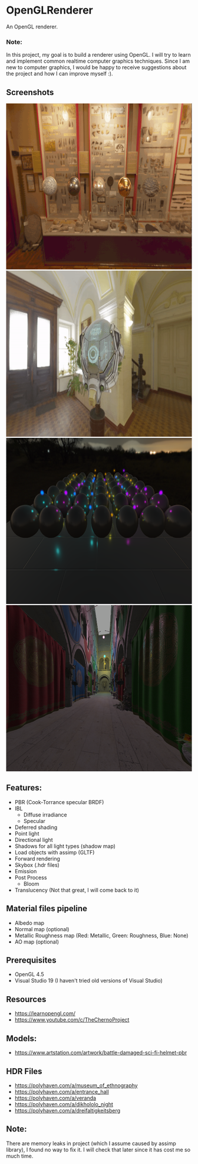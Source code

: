 # OpenGLRenderer
An OpenGL renderer.

### Note:
In this project, my goal is to build a renderer using OpenGL. I will try to learn and implement common realtime computer graphics techniques.
Since I am new to computer graphics, I would be happy to receive suggestions about the project and how I can improve myself :).

## Screenshots
<img src="./Outputs/pbr1.gif" width="800" height="450" />  
<img src="./Outputs/ibl3.gif" width="800" height="450" />  
<img src="./Outputs/ds3.PNG" width="800" height="450" />  
<img src="./Outputs/sponza2.png" width="800" height="450" />  

## Features:
- PBR (Cook-Torrance specular BRDF)
- IBL
	- Diffuse irradiance
	- Specular
- Deferred shading
- Point light
- Directional light
- Shadows for all light types (shadow map)
- Load objects with assimp (GLTF)
- Forward rendering
- Skybox (.hdr files)
- Emission
- Post Process
	- Bloom
- Translucency (Not that great, I will come back to it)

## Material files pipeline
- Albedo map
- Normal map (optional)
- Metallic Roughness map (Red: Metallic, Green: Roughness, Blue: None)
- AO map (optional)

## Prerequisites
- OpenGL 4.5
- Visual Studio 19 (I haven't tried old versions of Visual Studio)

## Resources
- https://learnopengl.com/
- https://www.youtube.com/c/TheChernoProject

## Models:
- https://www.artstation.com/artwork/battle-damaged-sci-fi-helmet-pbr


## HDR Files
- https://polyhaven.com/a/museum_of_ethnography
- https://polyhaven.com/a/entrance_hall
- https://polyhaven.com/a/veranda
- https://polyhaven.com/a/dikhololo_night
- https://polyhaven.com/a/dreifaltigkeitsberg

## Note:
There are memory leaks in project (which I assume caused by assimp library), I found no way to fix it. I will check that later since it has cost me so much time.
